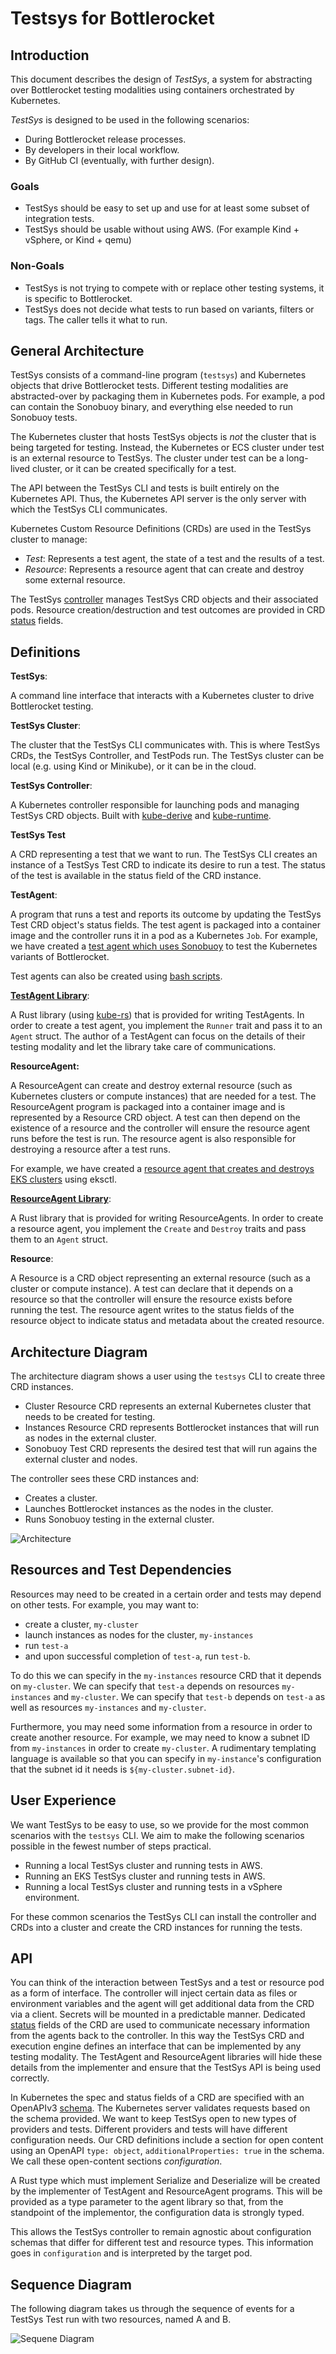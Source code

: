 # Testsys for Bottlerocket

## Introduction

This document describes the design of *TestSys*, a system for abstracting over Bottlerocket testing modalities using containers orchestrated by Kubernetes.

*TestSys* is designed to be used in the following scenarios:

* During Bottlerocket release processes.
* By developers in their local workflow.
* By GitHub CI (eventually, with further design).

### Goals

* TestSys should be easy to set up and use for at least some subset of integration tests.
* TestSys should be usable without using AWS.
  (For example Kind + vSphere, or Kind + qemu)

### Non-Goals

* TestSys is not trying to compete with or replace other testing systems, it is specific to Bottlerocket.
* TestSys does not decide what tests to run based on variants, filters or tags.
  The caller tells it what to run.

## General Architecture

TestSys consists of a command-line program (`testsys`) and Kubernetes objects that drive Bottlerocket tests.
Different testing modalities are abstracted-over by packaging them in Kubernetes pods.
For example, a pod can contain the Sonobuoy binary, and everything else needed to run Sonobuoy tests.

The Kubernetes cluster that hosts TestSys objects is *not* the cluster that is being targeted for testing.
Instead, the Kubernetes or ECS cluster under test is an external resource to TestSys.
The cluster under test can be a long-lived cluster, or it can be created specifically for a test.

The API between the TestSys CLI and tests is built entirely on the Kubernetes API.
Thus, the Kubernetes API server is the only server with which the TestSys CLI communicates.

Kubernetes Custom Resource Definitions (CRDs) are used in the TestSys cluster to manage:

* *Test*: Represents a test agent, the state of a test and the results of a test.
* *Resource*: Represents a resource agent that can create and destroy some external resource.

The TestSys [controller] manages TestSys CRD objects and their associated pods.
Resource creation/destruction and test outcomes are provided in CRD [status] fields.

[controller]: https://kubernetes.io/docs/concepts/architecture/controller/
[status]: https://kubernetes.io/docs/tasks/extend-kubernetes/custom-resources/custom-resource-definitions/#status-subresource

## Definitions

**TestSys**:

A command line interface that interacts with a Kubernetes cluster to drive Bottlerocket testing.

**TestSys Cluster**:

The cluster that the TestSys CLI communicates with.
This is where TestSys CRDs, the TestSys Controller, and TestPods run.
The TestSys cluster can be local (e.g. using Kind or Minikube), or it can be in the cloud.

**TestSys Controller**:

A Kubernetes controller responsible for launching pods and managing TestSys CRD objects.
Built with [kube-derive] and [kube-runtime].

[kube-derive]: https://docs.rs/kube-derive/latest/kube_derive/
[kube-runtime]: https://docs.rs/kube-runtime/latest/kube_runtime/

**TestSys Test**

A CRD representing a test that we want to run.
The TestSys CLI creates an instance of a TestSys Test CRD to indicate its desire to run a test.
The status of the test is available in the status field of the CRD instance.

**TestAgent**:

A program that runs a test and reports its outcome by updating the TestSys Test CRD object's status fields.
The test agent is packaged into a container image and the controller runs it in a pod as a Kubernetes `Job`.
For example, we have created a [test agent which uses Sonobuoy] to test the Kubernetes variants of Bottlerocket.

[test agent which uses Sonobuoy]: https://github.com/bottlerocket-os/bottlerocket-test-system/tree/develop/bottlerocket-agents/src/bin/sonobuoy-test-agent

Test agents can also be created using [bash scripts](../agent/test-agent-cli/examples/example_test_agent_cli/example-test.sh).

**[TestAgent Library]**:

A Rust library (using [kube-rs]) that is provided for writing TestAgents.
In order to create a test agent, you implement the `Runner` trait and pass it to an `Agent` struct.
The author of a TestAgent can focus on the details of their testing modality and let the library take care of communications.

[TestAgent Library]: https://github.com/bottlerocket-os/bottlerocket-test-system/tree/develop/agent/test-agent
[kube-rs]: https://github.com/clux/kube-rs

**ResourceAgent:**

A ResourceAgent can create and destroy external resource (such as Kubernetes clusters or compute instances) that are needed for a test.
The ResourceAgent program is packaged into a container image and is represented by a Resource CRD object.
A test can then depend on the existence of a resource and the controller will ensure the resource agent runs before the test is run.
The resource agent is also responsible for destroying a resource after a test runs.

For example, we have created a [resource agent that creates and destroys EKS clusters] using eksctl.

[resource agent that creates and destroys EKS clusters]: https://github.com/bottlerocket-os/bottlerocket-test-system/tree/develop/bottlerocket-agents/src/bin/eks-resource-agent

**[ResourceAgent Library]**:

A Rust library that is provided for writing ResourceAgents.
In order to create a resource agent, you implement the `Create` and `Destroy` traits and pass them to an `Agent` struct.

[ResourceAgent Library]: https://github.com/bottlerocket-os/bottlerocket-test-system/tree/develop/agent/resource-agent

**Resource**:

A Resource is a CRD object representing an external resource (such as a cluster or compute instance).
A test can declare that it depends on a resource so that the controller will ensure the resource exists before running the test.
The resource agent writes to the status fields of the resource object to indicate status and metadata about the created resource.

## Architecture Diagram

The architecture diagram shows a user using the `testsys` CLI to create three CRD instances.

* Cluster Resource CRD represents an external Kubernetes cluster that needs to be created for testing.
* Instances Resource CRD represents Bottlerocket instances that will run as nodes in the external cluster.
* Sonobuoy Test CRD represents the desired test that will run agains the external cluster and nodes.

The controller sees these CRD instances and:

* Creates a cluster.
* Launches Bottlerocket instances as the nodes in the cluster.
* Runs Sonobuoy testing in the external cluster.

![Architecture](testsys.jpg)

## Resources and Test Dependencies

Resources may need to be created in a certain order and tests may depend on other tests.
For example, you may want to:

* create a cluster, `my-cluster`
* launch instances as nodes for the cluster, `my-instances`
* run `test-a`
* and upon successful completion of `test-a`, run `test-b`.

To do this we can specify in the `my-instances` resource CRD that it depends on `my-cluster`.
We can specify that `test-a` depends on resources `my-instances` and `my-cluster`.
We can specify that `test-b` depends on `test-a` as well as resources `my-instances` and `my-cluster`.

Furthermore, you may need some information from a resource in order to create another resource.
For example, we may need to know a subnet ID from `my-instances` in order to create `my-cluster`.
A rudimentary templating language is available so that you can specify in `my-instance`'s configuration that the subnet id it needs is `${my-cluster.subnet-id}`.

## User Experience

We want TestSys to be easy to use, so we provide for the most common scenarios with the `testsys` CLI.
We aim to make the following scenarios possible in the fewest number of steps practical.

* Running a local TestSys cluster and running tests in AWS.
* Running an EKS TestSys cluster and running tests in AWS.
* Running a local TestSys cluster and running tests in a vSphere environment.

For these common scenarios the TestSys CLI can install the controller and CRDs into a cluster and create the CRD instances for running the tests.

## API

You can think of the interaction between TestSys and a test or resource pod as a form of interface.
The controller will inject certain data as files or environment variables and the agent will get additional data from the CRD via a client.
Secrets will be mounted in a predictable manner.
Dedicated [status] fields of the CRD are used to communicate necessary information from the agents back to the controller.
In this way the TestSys CRD and execution engine defines an interface that can be implemented by any testing modality.
The TestAgent and ResourceAgent libraries will hide these details from the implementer and ensure that the TestSys API is being used correctly.

In Kubernetes the spec and status fields of a CRD are specified with an OpenAPIv3 [schema].
The Kubernetes server validates requests based on the schema provided.
We want to keep TestSys open to new types of providers and tests.
Different providers and tests will have different configuration needs.
Our CRD definitions include a section for open content using an OpenAPI `type: object`, `additionalProperties: true` in the schema.
We call these open-content sections *configuration*.

[schema]: https://kubernetes.io/docs/tasks/extend-kubernetes/custom-resources/custom-resource-definitions/#specifying-a-structural-schema

A Rust type which must implement Serialize and Deserialize will be created by the implementer of TestAgent and ResourceAgent programs.
This will be provided as a type parameter to the agent library so that, from the standpoint of the implementor, the configuration data is strongly typed.

This allows the TestSys controller to remain agnostic about configuration schemas that differ for different test and resource types.
This information goes in `configuration` and is interpreted by the target pod.

## Sequence Diagram

The following diagram takes us through the sequence of events for a TestSys Test run with two resources, named A and B.

![Sequene Diagram](sequence-diagram.png)
